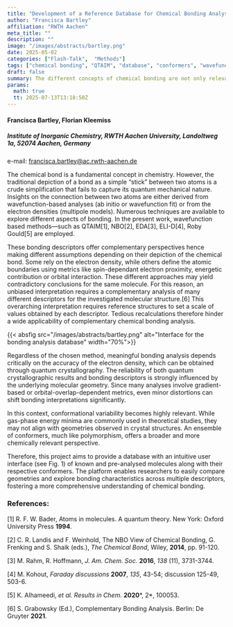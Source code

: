 ```yaml
---
title: "Development of a Reference Database for Chemical Bonding Analysis"
author: "Francisca Bartley"
affiliation: "RWTH Aachen"
meta_title: ""
description: ""
image: "/images/abstracts/bartley.png"
date: 2025-05-02
categories: ["Flash-Talk",  "Methods"]
tags: ["chemical bonding", "QTAIM", "database", "conformers", "wavefunction analysis"]
draft: false
summary: The different concepts of chemical bonding are not only relevant for molecular chemistry, but also for us materials chemists dealing with extended solids.
params:
  math: true
  tt: 2025-07-13T13:18:50Z
---
```


#### Francisca Bartley, Florian Kleemiss

##### Institute of Inorganic Chemistry, RWTH Aachen University, Landoltweg 1a, 52074 Aachen, Germany

e-mail: francisca.bartley@ac.rwth-aachen.de

The chemical bond is a fundamental concept in chemistry. However, the traditional depiction of a bond as a simple “stick” between two atoms is a crude simplification that fails to capture its quantum mechanical nature.
Insights on the connection between two atoms are either derived from wavefunction-based analyses (ab initio or wavefunction fit) or from the electron densities (multipole models). Numerous techniques are available to explore different aspects of bonding. In the present work, wavefunction based methods—such as QTAIM[1], NBO[2], EDA[3], ELI-D[4], Roby Gould[5] are employed.

These bonding descriptors offer complementary perspectives hence making different assumptions depending on their depiction of the chemical bond. Some rely on the electron density, while others define the atomic boundaries using metrics like spin-dependant electron proximity, energetic contribution or orbital interaction. These different approaches may yield contradictory conclusions for the same molecule. For this reason, an unbiased interpretation requires a complementary analysis of many different descriptors for the investigated molecular structure.[6]
This overarching interpretation requires reference structures to set a scale of values obtained by each descriptor. Tedious recalculations therefore hinder a wide applicability of complementary chemical bonding analysis.

{{< absfig src="/images/abstracts/bartley.png" alt="Interface for the bonding analysis database" width="70%">}}

Regardless of the chosen method, meaningful bonding analysis depends critically on the accuracy of the electron density, which can be obtained through quantum crystallography. The reliability of both quantum crystallographic results and bonding descriptors is strongly influenced by the underlying molecular geometry. Since many analyses involve gradient-based or orbital-overlap-dependent metrics, even minor distortions can shift bonding interpretations significantly.

In this context, conformational variability becomes highly relevant. While gas-phase energy minima are commonly used in theoretical studies, they may not align with geometries observed in crystal structures. An ensemble of conformers, much like polymorphism, offers a broader and more chemically relevant perspective.


Therefore, this project aims to provide a database with an intuitive user interface (see Fig. 1) of known and pre-analysed molecules along with their respective conformers. The platform enables researchers to easily compare geometries and explore bonding characteristics across multiple descriptors, fostering a more comprehensive understanding of chemical bonding.



### References:

[1] R. F. W. Bader, Atoms in molecules. A quantum theory. New York: Oxford University Press **1994**.

[2] C. R. Landis and F. Weinhold, The NBO View of Chemical Bonding, G. Frenking and S. Shaik (eds.), *The Chemical Bond*, Wiley, **2014**, pp. 91-120.

[3] M. Rahm, R. Hoffmann, *J. Am. Chem. Soc.* **2016**, *138* (11), 3731-3744.

[4] M. Kohout, *Faraday discussions* **2007**, *135*, 43-54; discussion 125-49, 503-6.

[5] K. Alhameedi, *et al.* *Results in Chem.* **2020***, 2*, 100053.

[6] S. Grabowsky (Ed.), Complementary Bonding Analysis. Berlin: De Gruyter **2021**.